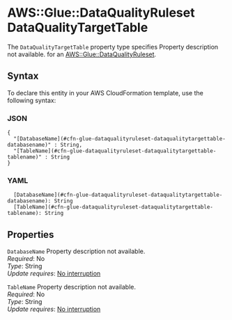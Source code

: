 # AWS::Glue::DataQualityRuleset DataQualityTargetTable<a name="aws-properties-glue-dataqualityruleset-dataqualitytargettable"></a>

<a name="aws-properties-glue-dataqualityruleset-dataqualitytargettable-description"></a>The `DataQualityTargetTable` property type specifies Property description not available\. for an [AWS::Glue::DataQualityRuleset](aws-resource-glue-dataqualityruleset.md)\.

## Syntax<a name="aws-properties-glue-dataqualityruleset-dataqualitytargettable-syntax"></a>

To declare this entity in your AWS CloudFormation template, use the following syntax:

### JSON<a name="aws-properties-glue-dataqualityruleset-dataqualitytargettable-syntax.json"></a>

```
{
  "[DatabaseName](#cfn-glue-dataqualityruleset-dataqualitytargettable-databasename)" : String,
  "[TableName](#cfn-glue-dataqualityruleset-dataqualitytargettable-tablename)" : String
}
```

### YAML<a name="aws-properties-glue-dataqualityruleset-dataqualitytargettable-syntax.yaml"></a>

```
  [DatabaseName](#cfn-glue-dataqualityruleset-dataqualitytargettable-databasename): String
  [TableName](#cfn-glue-dataqualityruleset-dataqualitytargettable-tablename): String
```

## Properties<a name="aws-properties-glue-dataqualityruleset-dataqualitytargettable-properties"></a>

`DatabaseName`  <a name="cfn-glue-dataqualityruleset-dataqualitytargettable-databasename"></a>
Property description not available\.  
*Required*: No  
*Type*: String  
*Update requires*: [No interruption](https://docs.aws.amazon.com/AWSCloudFormation/latest/UserGuide/using-cfn-updating-stacks-update-behaviors.html#update-no-interrupt)

`TableName`  <a name="cfn-glue-dataqualityruleset-dataqualitytargettable-tablename"></a>
Property description not available\.  
*Required*: No  
*Type*: String  
*Update requires*: [No interruption](https://docs.aws.amazon.com/AWSCloudFormation/latest/UserGuide/using-cfn-updating-stacks-update-behaviors.html#update-no-interrupt)